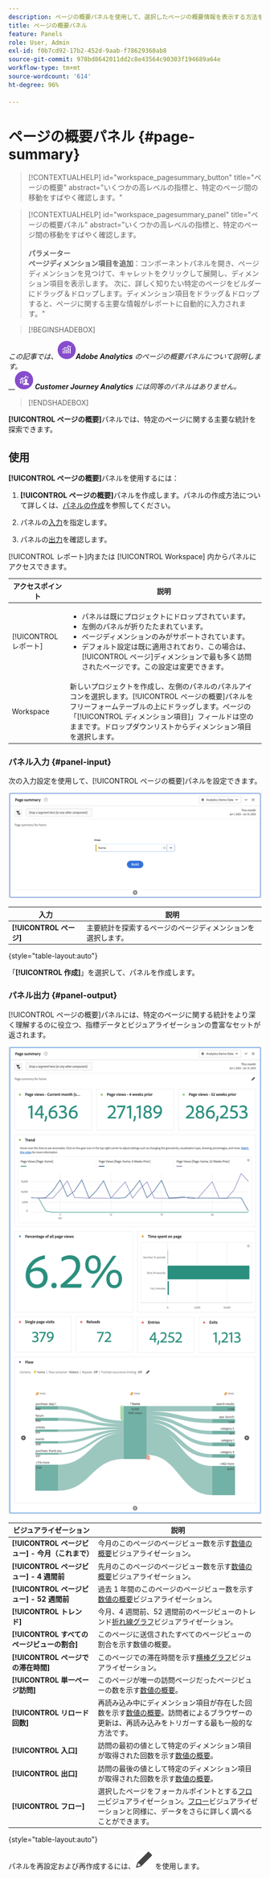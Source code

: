 ```yaml
---
description: ページの概要パネルを使用して、選択したページの概要情報を表示する方法を説明します。
title: ページの概要パネル
feature: Panels
role: User, Admin
exl-id: f0b7cd92-17b2-452d-9aab-f78629360ab8
source-git-commit: 978bd8642011dd2c8e43564c90303f194689a64e
workflow-type: tm+mt
source-wordcount: '614'
ht-degree: 96%

---
```


# ページの概要パネル {#page-summary}

<!-- markdownlint-disable MD034 -->

>[!CONTEXTUALHELP]
>id="workspace_pagesummary_button"
>title="ページの概要"
>abstract="いくつかの高レベルの指標と、特定のページ間の移動をすばやく確認します。"

<!-- markdownlint-enable MD034 -->

<!-- markdownlint-disable MD034 -->

>[!CONTEXTUALHELP]
>id="workspace_pagesummary_panel"
>title="ページの概要パネル"
>abstract="いくつかの高レベルの指標と、特定のページ間の移動をすばやく確認します。<br/><br/>**パラメーター&#x200B;**<br/>**ページディメンション項目を追加**：コンポーネントパネルを開き、ページディメンションを見つけて、キャレットをクリックして展開し、ディメンション項目を表示します。  次に、詳しく知りたい特定のページをビルダーにドラッグ＆ドロップします。ディメンション項目をドラッグ＆ドロップすると、ページに関する主要な情報がレポートに自動的に入力されます。"

<!-- markdownlint-enable MD034 -->


>[!BEGINSHADEBOX]

_この記事では、_![AdobeAnalytics](/help/assets/icons/AdobeAnalytics.svg) _&#x200B;**Adobe Analytics** のページの概要パネルについて説明します。_<br/>__![CustomerJourneyAnalytics](/help/assets/icons/CustomerJourneyAnalytics.svg) _&#x200B;**Customer Journey Analytics** には同等のパネルはありません。_

>[!ENDSHADEBOX]

**[!UICONTROL ページの概要]**&#x200B;パネルでは、特定のページに関する主要な統計を探索できます。

## 使用

**[!UICONTROL ページの概要]**&#x200B;パネルを使用するには：

1. **[!UICONTROL ページの概要]**&#x200B;パネルを作成します。パネルの作成方法について詳しくは、[パネルの作成](panels.md#create-a-panel)を参照してください。

1. パネルの[入力](#panel-input)を指定します。

1. パネルの[出力](#panel-output)を確認します。



[!UICONTROL レポート]内または [!UICONTROL Workspace] 内からパネルにアクセスできます。

| アクセスポイント | 説明 |
| --- | --- |
| [!UICONTROL レポート] | <ul><li>パネルは既にプロジェクトにドロップされています。</li><li>左側のパネルが折りたたまれています。</li><li>ページディメンションのみがサポートされています。</li><li>デフォルト設定は既に適用されており、この場合は、[!UICONTROL ページ]ディメンションで最も多く訪問されたページです。この設定は変更できます。</li></ul> |
| Workspace | 新しいプロジェクトを作成し、左側のパネルのパネルアイコンを選択します。[!UICONTROL ページの概要]パネルをフリーフォームテーブルの上にドラッグします。ページの「[!UICONTROL ディメンション項目]」フィールドは空のままです。ドロップダウンリストからディメンション項目を選択します。 |

### パネル入力 {#panel-input}

次の入力設定を使用して、[!UICONTROL ページの概要]パネルを設定できます。

![ページ入力の概要](assets/page-summary-input.png)

| 入力 | 説明 |
| --- | --- |
| **[!UICONTROL ページ]** | 主要統計を探索するページのページディメンションを選択します。 |

{style="table-layout:auto"}


「**[!UICONTROL 作成]**」を選択して、パネルを作成します。

### パネル出力 {#panel-output}

[!UICONTROL ページの概要]パネルには、特定のページに関する統計をより深く理解するのに役立つ、指標データとビジュアライゼーションの豊富なセットが返されます。

![ページの概要パネル](assets/page-summary-output.png)

| ビジュアライゼーション | 説明 |
| --- | --- |
| **[!UICONTROL ページビュー] - 今月（これまで）** | 今月のこのページのページビュー数を示す[数値の概要](/help/analyze/analysis-workspace/visualizations/summary-number-change.md)ビジュアライゼーション。 |
| **[!UICONTROL ページビュー] - 4 週間前** | 先月のこのページのページビュー数を示す[数値の概要](/help/analyze/analysis-workspace/visualizations/summary-number-change.md)ビジュアライゼーション。 |
| **[!UICONTROL ページビュー] - 52 週間前** | 過去 1 年間のこのページのページビュー数を示す[数値の概要](/help/analyze/analysis-workspace/visualizations/summary-number-change.md)ビジュアライゼーション。 |
| **[!UICONTROL トレンド]** | 今月、4 週間前、52 週間前のページビューのトレンド[折れ線グラフ](/help/analyze/analysis-workspace/visualizations/line.md)ビジュアライゼーション。 |
| **[!UICONTROL すべてのページビューの割合]** | このページに送信されたすべてのページビューの割合を示す数値の概要。 |
| **[!UICONTROL ページでの滞在時間]** | このページでの滞在時間を示す[横棒グラフ](/help/analyze/analysis-workspace/visualizations/horizontal-bar.md)ビジュアライゼーション。 |
| **[!UICONTROL 単一ページ訪問]** | このページが唯一の訪問ページだったページビューの数を示す[数値の概要](/help/analyze/analysis-workspace/visualizations/summary-number-change.md)。 |
| **[!UICONTROL リロード回数]** | 再読み込み中にディメンション項目が存在した回数を示す[数値の概要](/help/analyze/analysis-workspace/visualizations/summary-number-change.md)。訪問者によるブラウザーの更新は、再読み込みをトリガーする最も一般的な方法です。 |
| **[!UICONTROL 入口]** | 訪問の最初の値として特定のディメンション項目が取得された回数を示す[数値の概要](/help/analyze/analysis-workspace/visualizations/summary-number-change.md)。 |
| **[!UICONTROL 出口]** | 訪問の最後の値として特定のディメンション項目が取得された回数を示す[数値の概要](/help/analyze/analysis-workspace/visualizations/summary-number-change.md)。 |
| **[!UICONTROL フロー]** | 選択したページをフォーカルポイントとする[フロー](/help/analyze/analysis-workspace/visualizations/c-flow/flow.md)ビジュアライゼーション。[フロー](/help/analyze/analysis-workspace/visualizations/c-flow/create-flow.md)ビジュアライゼーションと同様に、データをさらに詳しく調べることができます。 |

{style="table-layout:auto"}

パネルを再設定および再作成するには、![編集](/help/assets/icons/Edit.svg) を使用します。
